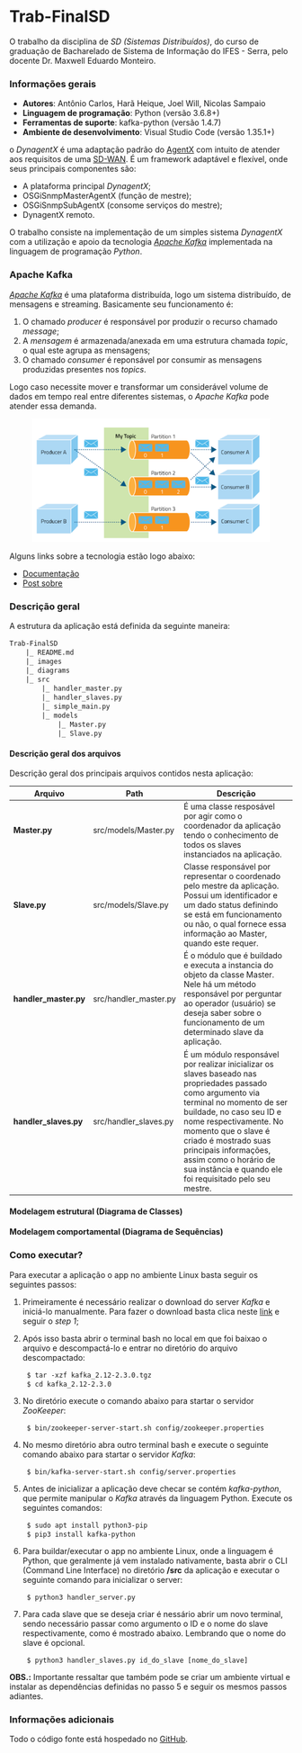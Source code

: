 # Trab-FinalSD

O trabalho da disciplina de *SD (Sistemas Distribuídos)*, do curso de graduação de Bacharelado de Sistema de Informação do IFES - Serra, pelo docente Dr. Maxwell Eduardo Monteiro.

### Informações gerais
- **Autores**: Antônio Carlos, Harã Heique, Joel Will, Nicolas Sampaio
- **Linguagem de programação**: Python (versão 3.6.8+)
- **Ferramentas de suporte**: kafka-python (versão 1.4.7)
- **Ambiente de desenvolvimento**: Visual Studio Code (versão 1.35.1+)

o *DynagentX* é uma adaptação padrão do [AgentX](http://www.networksorcery.com/enp/protocol/agentx.htm) com intuito de atender aos requisitos de uma [SD-WAN](https://www.cisco.com/c/pt_br/solutions/enterprise-networks/sd-wan/what-is-sd-wan.html). É um framework adaptável e flexível, onde seus principais componentes são:
- A plataforma principal *DynagentX*;
- OSGiSnmpMasterAgentX (função de mestre);
- OSGiSnmpSubAgentX (consome serviços do mestre);
- DynagentX remoto.

O trabalho consiste na implementação de um simples sistema *DynagentX* com a utilização e apoio da tecnologia [*Apache Kafka*](https://kafka.apache.org/) implementada na linguagem de programação *Python*. 

### Apache Kafka
[*Apache Kafka*](https://kafka.apache.org/intro) é uma plataforma distribuída, logo um sistema distribuído, de mensagens e streaming. Basicamente seu funcionamento é:
1. O chamado *producer* é responsável por produzir o recurso chamado *message*;
2. A *mensagem* é armazenada/anexada em uma estrutura chamada *topic*, o qual este agrupa as mensagens;
3. O chamado *consumer* é reponsável por consumir as mensagens produzidas presentes nos *topics*.

Logo caso necessite mover e transformar um considerável volume de dados em tempo real entre diferentes sistemas, o *Apache Kafka* pode atender essa demanda.

<figure>
    <img src="https://github.com/joelwb/Trab-FinalSD/blob/master/images/Esquema_kafka_funcionamento-2.png?raw=true" alt="Funcionamento do kafka" title="Workflow básico de funcionamento do Kafka" />
</figure>

Alguns links sobre a tecnologia estão logo abaixo:
- [Documentação](https://kafka.apache.org/documentation/)
- [Post sobre](https://medium.com/@gabrielqueiroz/o-que-%C3%A9-esse-tal-de-apache-kafka-a8f447cac028)

### Descrição geral
A estrutura da aplicação está definida da seguinte maneira:

```
Trab-FinalSD
    |_ README.md
    |_ images
    |_ diagrams
    |_ src
        |_ handler_master.py
        |_ handler_slaves.py
        |_ simple_main.py
        |_ models
            |_ Master.py
            |_ Slave.py
```

#### Descrição geral dos arquivos
Descrição geral dos principais arquivos contidos nesta aplicação:

Arquivo|Path|Descrição
---|---|---
**Master.py**|src/models/Master.py|É uma classe resposável por agir como o coordenador da aplicação tendo o conhecimento de todos os slaves instanciados na aplicação.
**Slave.py**|src/models/Slave.py|Classe responsável por representar o coordenado pelo mestre da aplicação. Possui um identificador e um dado status definindo se está em funcionamento ou não, o qual fornece essa informação ao Master, quando este requer.
**handler_master.py**|src/handler_master.py|É o módulo que é buildado e executa a instancia do objeto da classe Master. Nele há um método responsável por perguntar ao operador (usuário) se deseja saber sobre o funcionamento de um determinado slave da aplicação.
**handler_slaves.py**|src/handler_slaves.py|É um módulo responsável por realizar inicializar os slaves baseado nas propriedades passado como argumento via terminal no momento de ser buildade, no caso seu ID e nome respectivamente. No momento que o slave é criado é mostrado suas principais informações, assim como o horário de sua instância e quando ele foi requisitado pelo seu mestre.

#### Modelagem estrutural (Diagrama de Classes)

#### Modelagem comportamental (Diagrama de Sequências)

### Como executar?
Para executar a aplicação o app no ambiente Linux basta seguir os seguintes passos:

1. Primeiramente é necessário realizar o download do server *Kafka* e iniciá-lo manualmente. Para fazer o download basta clica neste [link](https://kafka.apache.org/quickstart) e seguir o *step 1*;
2. Após isso basta abrir o terminal bash no local em que foi baixao o arquivo e descompactá-lo e entrar no diretório do arquivo descompactado:

        $ tar -xzf kafka_2.12-2.3.0.tgz
        $ cd kafka_2.12-2.3.0

3. No diretório execute o comando abaixo para startar o servidor *ZooKeeper*:

        $ bin/zookeeper-server-start.sh config/zookeeper.properties

4. No mesmo diretório abra outro terminal bash e execute o seguinte comando abaixo para startar o servidor *Kafka*:

        $ bin/kafka-server-start.sh config/server.properties

5. Antes de inicializar a aplicação deve checar se contém *kafka-python*, que permite manipular o *Kafka* através da linguagem Python. Execute os seguintes comandos:

        $ sudo apt install python3-pip
        $ pip3 install kafka-python

6. Para buildar/executar o app no ambiente Linux, onde a linguagem é Python, que geralmente já vem instalado nativamente, basta abrir o CLI (Command Line Interface) no diretório __/src__ da aplicação e executar o seguinte comando para inicializar o server:

        $ python3 handler_server.py
        
7. Para cada slave que se deseja criar é nessário abrir um novo terminal, sendo necessário passar como argumento o ID e o nome do slave respectivamente, como é mostrado abaixo. Lembrando que o nome do slave é opcional.

        $ python3 handler_slaves.py id_do_slave [nome_do_slave]
    
__OBS.:__ Importante ressaltar que também pode se criar um ambiente virtual e instalar as dependências definidas no passo 5 e seguir os mesmos passos adiantes.

### Informações adicionais
Todo o código fonte está hospedado no [GitHub](https://github.com/joelwb/Trab-FinalSD).
